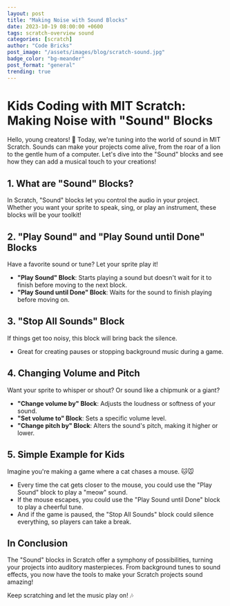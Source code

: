```yaml
---
layout: post
title: "Making Noise with Sound Blocks"
date: 2023-10-19 08:00:00 +0600
tags: scratch-overview sound
categories: [scratch]
author: "Code Bricks"
post_image: "/assets/images/blog/scratch-sound.jpg"
badge_color: "bg-meander"
post_format: "general"
trending: true
---
```

# **Kids Coding with MIT Scratch: Making Noise with "Sound" Blocks**

Hello, young creators! 🎵 Today, we're tuning into the world of sound in MIT Scratch. Sounds can make your projects come alive, from the roar of a lion to the gentle hum of a computer. Let's dive into the "Sound" blocks and see how they can add a musical touch to your creations!

## **1. What are "Sound" Blocks?**
In Scratch, "Sound" blocks let you control the audio in your project. Whether you want your sprite to speak, sing, or play an instrument, these blocks will be your toolkit!

## **2. "Play Sound" and "Play Sound until Done" Blocks**
Have a favorite sound or tune? Let your sprite play it!

- **"Play Sound" Block**: Starts playing a sound but doesn't wait for it to finish before moving to the next block.
- **"Play Sound until Done" Block**: Waits for the sound to finish playing before moving on.

## **3. "Stop All Sounds" Block**
If things get too noisy, this block will bring back the silence.

- Great for creating pauses or stopping background music during a game.

## **4. Changing Volume and Pitch**
Want your sprite to whisper or shout? Or sound like a chipmunk or a giant?

- **"Change volume by" Block**: Adjusts the loudness or softness of your sound.
- **"Set volume to" Block**: Sets a specific volume level.
- **"Change pitch by" Block**: Alters the sound's pitch, making it higher or lower.

## **5. Simple Example for Kids**
Imagine you're making a game where a cat chases a mouse. 🐱🐭

- Every time the cat gets closer to the mouse, you could use the "Play Sound" block to play a "meow" sound.
- If the mouse escapes, you could use the "Play Sound until Done" block to play a cheerful tune.
- And if the game is paused, the "Stop All Sounds" block could silence everything, so players can take a break.

## **In Conclusion**
The "Sound" blocks in Scratch offer a symphony of possibilities, turning your projects into auditory masterpieces. From background tunes to sound effects, you now have the tools to make your Scratch projects sound amazing!

Keep scratching and let the music play on! 🎶








